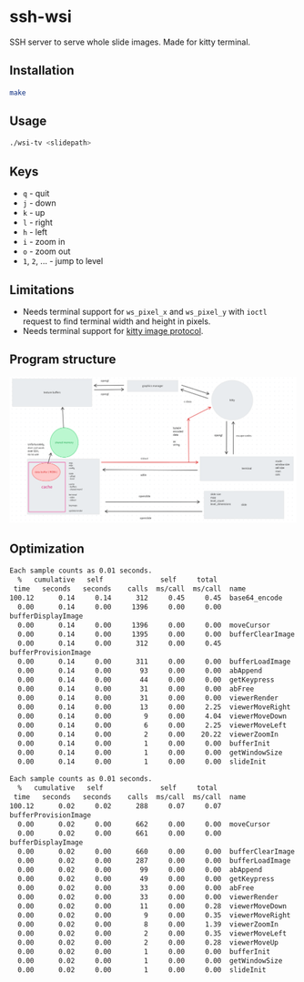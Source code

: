 # ssh-wsi

SSH server to serve whole slide images. Made for kitty terminal.

## Installation

```bash
make
```

## Usage

```bash
./wsi-tv <slidepath>
```

## Keys

- `q` - quit
- `j` - down
- `k` - up
- `l` - right
- `h` - left
- `i` - zoom in
- `o` - zoom out
- `1`, `2`, ... - jump to level

## Limitations

- Needs terminal support for `ws_pixel_x` and `ws_pixel_y` with
  `ioctl` request to find terminal width and height in pixels.
- Needs terminal support for [kitty image protocol](https://sw.kovidgoyal.net/kitty/graphics-protocol/).

## Program structure

![structure](./structure.png)

## Optimization

```
Each sample counts as 0.01 seconds.
  %   cumulative   self              self     total           
 time   seconds   seconds    calls  ms/call  ms/call  name    
100.12      0.14     0.14      312     0.45     0.45  base64_encode
  0.00      0.14     0.00     1396     0.00     0.00  bufferDisplayImage
  0.00      0.14     0.00     1396     0.00     0.00  moveCursor
  0.00      0.14     0.00     1395     0.00     0.00  bufferClearImage
  0.00      0.14     0.00      312     0.00     0.45  bufferProvisionImage
  0.00      0.14     0.00      311     0.00     0.00  bufferLoadImage
  0.00      0.14     0.00       93     0.00     0.00  abAppend
  0.00      0.14     0.00       44     0.00     0.00  getKeypress
  0.00      0.14     0.00       31     0.00     0.00  abFree
  0.00      0.14     0.00       31     0.00     0.00  viewerRender
  0.00      0.14     0.00       13     0.00     2.25  viewerMoveRight
  0.00      0.14     0.00        9     0.00     4.04  viewerMoveDown
  0.00      0.14     0.00        6     0.00     2.25  viewerMoveLeft
  0.00      0.14     0.00        2     0.00    20.22  viewerZoomIn
  0.00      0.14     0.00        1     0.00     0.00  bufferInit
  0.00      0.14     0.00        1     0.00     0.00  getWindowSize
  0.00      0.14     0.00        1     0.00     0.00  slideInit
```

```
Each sample counts as 0.01 seconds.
  %   cumulative   self              self     total           
 time   seconds   seconds    calls  ms/call  ms/call  name    
100.12      0.02     0.02      288     0.07     0.07  bufferProvisionImage
  0.00      0.02     0.00      662     0.00     0.00  moveCursor
  0.00      0.02     0.00      661     0.00     0.00  bufferDisplayImage
  0.00      0.02     0.00      660     0.00     0.00  bufferClearImage
  0.00      0.02     0.00      287     0.00     0.00  bufferLoadImage
  0.00      0.02     0.00       99     0.00     0.00  abAppend
  0.00      0.02     0.00       49     0.00     0.00  getKeypress
  0.00      0.02     0.00       33     0.00     0.00  abFree
  0.00      0.02     0.00       33     0.00     0.00  viewerRender
  0.00      0.02     0.00       11     0.00     0.28  viewerMoveDown
  0.00      0.02     0.00        9     0.00     0.35  viewerMoveRight
  0.00      0.02     0.00        8     0.00     1.39  viewerZoomIn
  0.00      0.02     0.00        2     0.00     0.35  viewerMoveLeft
  0.00      0.02     0.00        2     0.00     0.28  viewerMoveUp
  0.00      0.02     0.00        1     0.00     0.00  bufferInit
  0.00      0.02     0.00        1     0.00     0.00  getWindowSize
  0.00      0.02     0.00        1     0.00     0.00  slideInit
```

